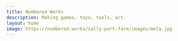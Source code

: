 ```yaml
---
title: Numbered Works
description: Making games, toys, tools, art.
layout: home
image: https://numbered.works/sally-port-farm/images/meta.jpg
---
```

